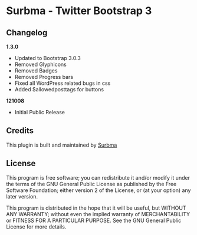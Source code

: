 # Surbma - Twitter Bootstrap 3

## Changelog

**1.3.0**

- Updated to Bootstrap 3.0.3
- Removed Glyphicons
- Removed Badges
- Removed Progress bars
- Fixed all WordPress related bugs in css
- Added $allowedposttags for buttons

**121008**

- Initial Public Release

## Credits

This plugin is built and maintained by [Surbma](http://surbma.com)

## License

This program is free software; you can redistribute it and/or modify it under the terms of the GNU General Public License as published by the Free Software Foundation; either version 2 of the License, or (at your option) any later version.

This program is distributed in the hope that it will be useful, but WITHOUT ANY WARRANTY; without even the implied warranty of MERCHANTABILITY or FITNESS FOR A PARTICULAR PURPOSE.  See the GNU General Public License for more details.
